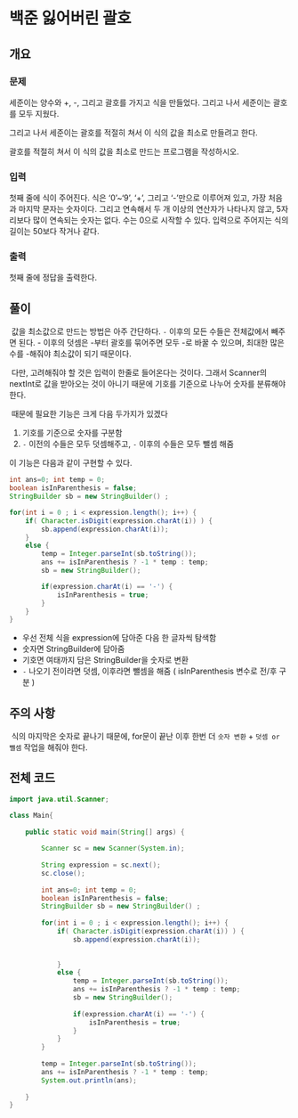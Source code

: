 # 백준 잃어버린 괄호



## 개요

### 문제

세준이는 양수와 +, -, 그리고 괄호를 가지고 식을 만들었다. 그리고 나서 세준이는 괄호를 모두 지웠다.

그리고 나서 세준이는 괄호를 적절히 쳐서 이 식의 값을 최소로 만들려고 한다.

괄호를 적절히 쳐서 이 식의 값을 최소로 만드는 프로그램을 작성하시오.

### 입력

첫째 줄에 식이 주어진다. 식은 ‘0’~‘9’, ‘+’, 그리고 ‘-’만으로 이루어져 있고, 가장 처음과 마지막 문자는 숫자이다. 그리고 연속해서 두 개 이상의 연산자가 나타나지 않고, 5자리보다 많이 연속되는 숫자는 없다. 수는 0으로 시작할 수 있다. 입력으로 주어지는 식의 길이는 50보다 작거나 같다.

### 출력

첫째 줄에 정답을 출력한다.



## 풀이

​	값을 최소값으로 만드는 방법은 아주 간단하다. `-` 이후의 모든 수들은 전체값에서 빼주면 된다. - 이후의 덧셈은 -부터 괄호를 묶어주면 모두 -로 바꿀 수 있으며, 최대한 많은 수를 -해줘야 최소값이 되기 때문이다. 

​	다만, 고려해줘야 할 것은 입력이 한줄로 들어온다는 것이다. 그래서 Scanner의 nextInt로 값을 받아오는 것이 아니기 때문에 기호를 기준으로 나누어 숫자를 분류해야 한다. 

​	때문에 필요한 기능은 크게 다음 두가지가 있겠다

1. 기호를 기준으로 숫자를 구분함
2. `-` 이전의 수들은 모두 덧셈해주고, `-` 이후의 수들은 모두 뺄셈 해줌

이 기능은 다음과 같이 구현할 수 있다. 

```java
int ans=0; int temp = 0;
boolean isInParenthesis = false;
StringBuilder sb = new StringBuilder() ; 

for(int i = 0 ; i < expression.length(); i++) {
    if( Character.isDigit(expression.charAt(i)) ) {
        sb.append(expression.charAt(i));
    }
    else {				
        temp = Integer.parseInt(sb.toString());
        ans += isInParenthesis ? -1 * temp : temp;
        sb = new StringBuilder();

        if(expression.charAt(i) == '-') {
            isInParenthesis = true;
        }				
    }
}
```

- 우선 전체 식을 expression에 담아준 다음 한 글자씩 탐색함
- 숫자면 StringBuilder에 담아줌
- 기호면 여태까지 담은 StringBuilder을 숫자로 변환
- `-` 나오기 전이라면 덧셈, 이후라면 뺄셈을 해줌 ( isInParenthesis 변수로 전/후 구분 )



## 주의 사항

​	식의 마지막은 숫자로 끝나기 때문에, for문이 끝난 이후 한번 더 `숫자 변환` + `덧셈 or 뺄셈` 작업을 해줘야 한다. 



## 전체 코드

```java
import java.util.Scanner;

class Main{
	
	public static void main(String[] args) {
		
		Scanner sc = new Scanner(System.in);
		
		String expression = sc.next();
		sc.close();
		
		int ans=0; int temp = 0;
		boolean isInParenthesis = false;
		StringBuilder sb = new StringBuilder() ; 
		
		for(int i = 0 ; i < expression.length(); i++) {
			if( Character.isDigit(expression.charAt(i)) ) {
				sb.append(expression.charAt(i));
				
				
			}
			else {				
				temp = Integer.parseInt(sb.toString());
				ans += isInParenthesis ? -1 * temp : temp;
				sb = new StringBuilder();
				
				if(expression.charAt(i) == '-') {
					isInParenthesis = true;
				}				
			}
		}
		
		temp = Integer.parseInt(sb.toString());
		ans += isInParenthesis ? -1 * temp : temp;
		System.out.println(ans);
		
	}
}
```



